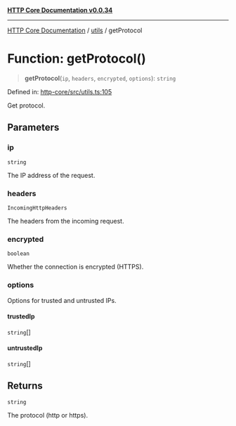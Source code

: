 [**HTTP Core Documentation v0.0.34**](../../README.md)

***

[HTTP Core Documentation](../../modules.md) / [utils](../README.md) / getProtocol

# Function: getProtocol()

> **getProtocol**(`ip`, `headers`, `encrypted`, `options`): `string`

Defined in: [http-core/src/utils.ts:105](https://github.com/stonemjs/http-core/blob/16d44b2a21e4f4bf5742d6461b8beebcd7cc1d0b/src/utils.ts#L105)

Get protocol.

## Parameters

### ip

`string`

The IP address of the request.

### headers

`IncomingHttpHeaders`

The headers from the incoming request.

### encrypted

`boolean`

Whether the connection is encrypted (HTTPS).

### options

Options for trusted and untrusted IPs.

#### trustedIp

`string`[]

#### untrustedIp

`string`[]

## Returns

`string`

The protocol (http or https).
